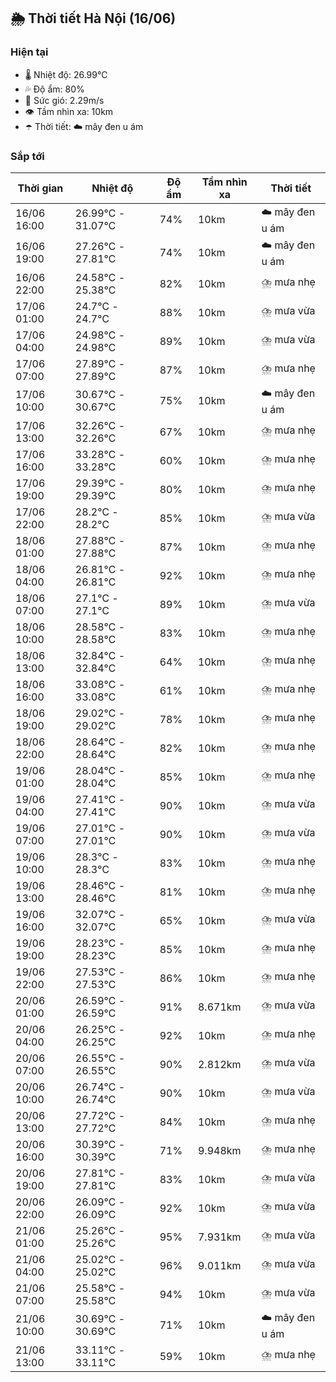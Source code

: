 ## 🌦️ Thời tiết Hà Nội (16/06)

### Hiện tại

- 🌡️ Nhiệt độ: 26.99℃
- 💦 Độ ẩm: 80%
- 💨 Sức gió: 2.29m/s
- 👁️ Tầm nhìn xa: 10km
- ☂️ Thời tiết: ☁️ mây đen u ám

### Sắp tới

| Thời gian | Nhiệt độ | Độ ẩm | Tầm nhìn xa | Thời tiết |
| --- | --- | --- | --- | --- |
| 16/06 16:00 | 26.99℃ - 31.07℃ | 74% | 10km | ☁️ mây đen u ám |
| 16/06 19:00 | 27.26℃ - 27.81℃ | 74% | 10km | ☁️ mây đen u ám |
| 16/06 22:00 | 24.58℃ - 25.38℃ | 82% | 10km | ⛈️ mưa nhẹ |
| 17/06 01:00 | 24.7℃ - 24.7℃ | 88% | 10km | ⛈️ mưa vừa |
| 17/06 04:00 | 24.98℃ - 24.98℃ | 89% | 10km | ⛈️ mưa vừa |
| 17/06 07:00 | 27.89℃ - 27.89℃ | 87% | 10km | ⛈️ mưa nhẹ |
| 17/06 10:00 | 30.67℃ - 30.67℃ | 75% | 10km | ☁️ mây đen u ám |
| 17/06 13:00 | 32.26℃ - 32.26℃ | 67% | 10km | ⛈️ mưa nhẹ |
| 17/06 16:00 | 33.28℃ - 33.28℃ | 60% | 10km | ⛈️ mưa nhẹ |
| 17/06 19:00 | 29.39℃ - 29.39℃ | 80% | 10km | ⛈️ mưa nhẹ |
| 17/06 22:00 | 28.2℃ - 28.2℃ | 85% | 10km | ⛈️ mưa vừa |
| 18/06 01:00 | 27.88℃ - 27.88℃ | 87% | 10km | ⛈️ mưa nhẹ |
| 18/06 04:00 | 26.81℃ - 26.81℃ | 92% | 10km | ⛈️ mưa nhẹ |
| 18/06 07:00 | 27.1℃ - 27.1℃ | 89% | 10km | ⛈️ mưa vừa |
| 18/06 10:00 | 28.58℃ - 28.58℃ | 83% | 10km | ⛈️ mưa nhẹ |
| 18/06 13:00 | 32.84℃ - 32.84℃ | 64% | 10km | ⛈️ mưa nhẹ |
| 18/06 16:00 | 33.08℃ - 33.08℃ | 61% | 10km | ⛈️ mưa nhẹ |
| 18/06 19:00 | 29.02℃ - 29.02℃ | 78% | 10km | ⛈️ mưa nhẹ |
| 18/06 22:00 | 28.64℃ - 28.64℃ | 82% | 10km | ⛈️ mưa nhẹ |
| 19/06 01:00 | 28.04℃ - 28.04℃ | 85% | 10km | ⛈️ mưa nhẹ |
| 19/06 04:00 | 27.41℃ - 27.41℃ | 90% | 10km | ⛈️ mưa vừa |
| 19/06 07:00 | 27.01℃ - 27.01℃ | 90% | 10km | ⛈️ mưa vừa |
| 19/06 10:00 | 28.3℃ - 28.3℃ | 83% | 10km | ⛈️ mưa nhẹ |
| 19/06 13:00 | 28.46℃ - 28.46℃ | 81% | 10km | ⛈️ mưa nhẹ |
| 19/06 16:00 | 32.07℃ - 32.07℃ | 65% | 10km | ⛈️ mưa vừa |
| 19/06 19:00 | 28.23℃ - 28.23℃ | 85% | 10km | ⛈️ mưa nhẹ |
| 19/06 22:00 | 27.53℃ - 27.53℃ | 86% | 10km | ⛈️ mưa nhẹ |
| 20/06 01:00 | 26.59℃ - 26.59℃ | 91% | 8.671km | ⛈️ mưa vừa |
| 20/06 04:00 | 26.25℃ - 26.25℃ | 92% | 10km | ⛈️ mưa nhẹ |
| 20/06 07:00 | 26.55℃ - 26.55℃ | 90% | 2.812km | ⛈️ mưa vừa |
| 20/06 10:00 | 26.74℃ - 26.74℃ | 90% | 10km | ⛈️ mưa vừa |
| 20/06 13:00 | 27.72℃ - 27.72℃ | 84% | 10km | ⛈️ mưa nhẹ |
| 20/06 16:00 | 30.39℃ - 30.39℃ | 71% | 9.948km | ⛈️ mưa nhẹ |
| 20/06 19:00 | 27.81℃ - 27.81℃ | 83% | 10km | ⛈️ mưa vừa |
| 20/06 22:00 | 26.09℃ - 26.09℃ | 92% | 10km | ⛈️ mưa vừa |
| 21/06 01:00 | 25.26℃ - 25.26℃ | 95% | 7.931km | ⛈️ mưa vừa |
| 21/06 04:00 | 25.02℃ - 25.02℃ | 96% | 9.011km | ⛈️ mưa vừa |
| 21/06 07:00 | 25.58℃ - 25.58℃ | 94% | 10km | ⛈️ mưa vừa |
| 21/06 10:00 | 30.69℃ - 30.69℃ | 71% | 10km | ☁️ mây đen u ám |
| 21/06 13:00 | 33.11℃ - 33.11℃ | 59% | 10km | ⛈️ mưa nhẹ |
